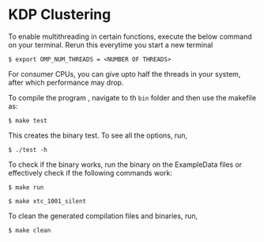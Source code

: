 # KDP Clustering

To enable multithreading in certain functions, execute the below command on your terminal. Rerun this everytime you start a new terminal

`$ export OMP_NUM_THREADS = <NUMBER OF THREADS>`

For consumer CPUs, you can give upto half the threads in your system, after which performance may drop.

To compile the program , navigate to th `bin` folder and then use the makefile as:

`$ make test`

This creates the binary test. To see all the options, run,

`$ ./test -h`

To check if the binary works, run the binary on the ExampleData files or effectively check if the following commands work:

`$ make run`

`$ make xtc_1001_silent`

To clean the generated compilation files and binaries, run,

`$ make clean`

